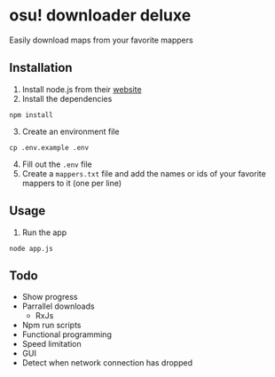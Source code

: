 # osu! downloader deluxe

Easily download maps from your favorite mappers

## Installation

1. Install node.js from their [website](https://nodejs.org)
2. Install the dependencies
```
npm install
```
3. Create an environment file
```
cp .env.example .env
```
4. Fill out the `.env` file
5. Create a `mappers.txt` file and add the names or ids of your favorite mappers to it (one per line)

## Usage

1. Run the app
```
node app.js
```

## Todo
* Show progress
* Parrallel downloads
    * RxJs
* Npm run scripts
* Functional programming
* Speed limitation
* GUI
* Detect when network connection has dropped
